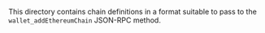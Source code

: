 This directory contains chain definitions in a format suitable to pass to the `wallet_addEthereumChain` JSON-RPC method.
